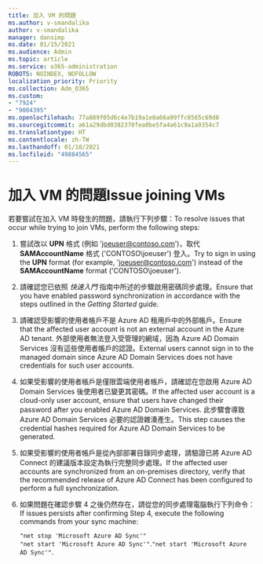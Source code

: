 ```yaml
---
title: 加入 VM 的問題
ms.author: v-smandalika
author: v-smandalika
manager: dansimp
ms.date: 01/15/2021
ms.audience: Admin
ms.topic: article
ms.service: o365-administration
ROBOTS: NOINDEX, NOFOLLOW
localization_priority: Priority
ms.collection: Adm_O365
ms.custom:
- "7924"
- "9004395"
ms.openlocfilehash: 77a889f05d6c4e7b19a1e0a66a99ffc0565c69d8
ms.sourcegitcommit: a61a29dbd0382370fea0be5fa4a61c9a1a9354c7
ms.translationtype: HT
ms.contentlocale: zh-TW
ms.lasthandoff: 01/18/2021
ms.locfileid: "49884565"
---
```

# <a name="issue-joining-vms"></a><span data-ttu-id="23cc7-102">加入 VM 的問題</span><span class="sxs-lookup"><span data-stu-id="23cc7-102">Issue joining VMs</span></span>

<span data-ttu-id="23cc7-103">若要嘗試在加入 VM 時發生的問題，請執行下列步驟：</span><span class="sxs-lookup"><span data-stu-id="23cc7-103">To resolve issues that occur while trying to join VMs, perform the following steps:</span></span>

1. <span data-ttu-id="23cc7-104">嘗試改以 **UPN** 格式 (例如 'joeuser@contoso.com')，取代 **SAMAccountName** 格式 ('CONTOSO\joeuser') 登入。</span><span class="sxs-lookup"><span data-stu-id="23cc7-104">Try to sign in using the **UPN** format (for example, 'joeuser@contoso.com') instead of the **SAMAccountName** format ('CONTOSO\joeuser').</span></span>
2. <span data-ttu-id="23cc7-105">請確認您已依照 *快速入門* 指南中所述的步驟啟用密碼同步處理。</span><span class="sxs-lookup"><span data-stu-id="23cc7-105">Ensure that you have enabled password synchronization in accordance with the steps outlined in the *Getting Started* guide.</span></span>
3. <span data-ttu-id="23cc7-106">請確認受影響的使用者帳戶不是 Azure AD 租用戶中的外部帳戶。</span><span class="sxs-lookup"><span data-stu-id="23cc7-106">Ensure that the affected user account is not an external account in the Azure AD tenant.</span></span> <span data-ttu-id="23cc7-107">外部使用者無法登入受管理的網域，因為 Azure AD Domain Services 沒有這些使用者帳戶的認證。</span><span class="sxs-lookup"><span data-stu-id="23cc7-107">External users cannot sign in to the managed domain since Azure AD Domain Services does not have credentials for such user accounts.</span></span>
4. <span data-ttu-id="23cc7-108">如果受影響的使用者帳戶是僅限雲端使用者帳戶，請確認在您啟用 Azure AD Domain Services 後使用者已變更其密碼。</span><span class="sxs-lookup"><span data-stu-id="23cc7-108">If the affected user account is a cloud-only user account, ensure that users have changed their password after you enabled Azure AD Domain Services.</span></span> <span data-ttu-id="23cc7-109">此步驟會導致 Azure AD Domain Services 必要的認證雜湊產生。</span><span class="sxs-lookup"><span data-stu-id="23cc7-109">This step causes the credential hashes required for Azure AD Domain Services to be generated.</span></span>
5. <span data-ttu-id="23cc7-110">如果受影響的使用者帳戶是從內部部署目錄同步處理，請驗證已將 Azure AD Connect 的建議版本設定為執行完整同步處理。</span><span class="sxs-lookup"><span data-stu-id="23cc7-110">If the affected user accounts are synchronized from an on-premises directory, verify that the recommended release of Azure AD Connect has been configured to perform a full synchronization.</span></span>
6. <span data-ttu-id="23cc7-111">如果問題在確認步驟 4 之後仍然存在，請從您的同步處理電腦執行下列命令：</span><span class="sxs-lookup"><span data-stu-id="23cc7-111">If issues persists after confirming Step 4, execute the following commands from your sync machine:</span></span>
 
     `"net stop 'Microsoft Azure AD Sync'"`  
     <span data-ttu-id="23cc7-112">`"net start 'Microsoft Azure AD Sync'"`.</span><span class="sxs-lookup"><span data-stu-id="23cc7-112">`"net start 'Microsoft Azure AD Sync'"`.</span></span>